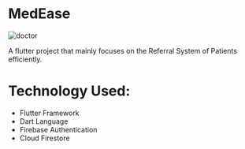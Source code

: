 # MedEase
![doctor](https://github.com/dev-32/medease_hackitsapiens2.0/assets/99115141/0c47a491-a88e-4233-bd1a-1e713d8f6c97)


A flutter project that mainly focuses on the Referral System of Patients efficiently.

# Technology Used:
- Flutter Framework
- Dart Language
- Firebase Authentication
- Cloud Firestore


